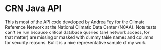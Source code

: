 # CRN Java API

This is most of the API code developed by Andrea Fey for the Climate Reference Network at the National Climatic Data Center (NOAA). Note tests can't be run because critical database queries (and network access, for that matter) are missing or masked with dummy table names and columns for security reasons. But it is a nice representative sample of my work.
